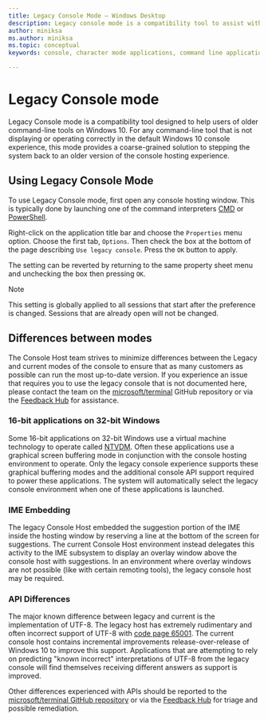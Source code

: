```yaml
---
title: Legacy Console Mode – Windows Desktop 
description: Legacy console mode is a compatibility tool to assist with running command-line applications that may not work with the Windows 10 console host
author: miniksa
ms.author: miniksa
ms.topic: conceptual
keywords: console, character mode applications, command line applications, terminal applications, console api, compatibility

---
```


# Legacy Console mode

Legacy Console mode is a compatibility tool designed to help users of older command-line tools on Windows 10. For any command-line tool that is not displaying or operating correctly in the default Windows 10 console experience, this mode provides a coarse-grained solution to stepping the system back to an older version of the console hosting experience.

## Using Legacy Console Mode

To use Legacy Console mode, first open any console hosting window. This is typically done by launching one of the command interpreters [CMD](/windows-server/administration/windows-commands/cmd) or [PowerShell](/powershell/scripting/install/installing-windows-powershell).

Right-click on the application title bar and choose the `Properties` menu option. Choose the first tab, `Options`. Then check the box at the bottom of the page describing `Use legacy console`. Press the `OK` button to apply.

The setting can be reverted by returning to the same property sheet menu and unchecking the box then pressing `OK`.

> [!NOTE]
>This setting is globally applied to all sessions that start after the preference is changed. Sessions that are already open will not be changed.

## Differences between modes

The Console Host team strives to minimize differences between the Legacy and current modes of the console to ensure that as many customers as possible can run the most up-to-date version. If you experience an issue that requires you to use the legacy console that is not documented here, please contact the team on the [microsoft/terminal](https://github.com/microsoft/terminal/) GitHub repository or via the [Feedback Hub](/windows-insider/feedback-hub/feedback-hub-app) for assistance.

### 16-bit applications on 32-bit Windows

Some 16-bit applications on 32-bit Windows use a virtual machine technology to operate called [NTVDM](/windows/compatibility/ntvdm-and-16-bit-app-support). Often these applications use a graphical screen buffering mode in conjunction with the console hosting environment to operate. Only the legacy console experience supports these graphical buffering modes and the additional console API support required to power these applications. The system will automatically select the legacy console environment when one of these applications is launched.

### IME Embedding

The legacy Console Host embedded the suggestion portion of the IME inside the hosting window by reserving a line at the bottom of the screen for suggestions. The current Console Host environment instead delegates this activity to the IME subsystem to display an overlay window above the console host with suggestions. In an environment where overlay windows are not possible (like with certain remoting tools), the legacy console host may be required.

### API Differences

The major known difference between legacy and current is the implementation of UTF-8. The legacy host has extremely rudimentary and often incorrect support of UTF-8 with [code page 65001](/windows/win32/intl/code-pages). The current console host contains incremental improvements release-over-release of Windows 10 to improve this support. Applications that are attempting to rely on predicting "known incorrect" interpretations of UTF-8 from the legacy console will find themselves receiving different answers as support is improved.

Other differences experienced with APIs should be reported to the [microsoft/terminal GitHub repository](https://github.com/microsoft/terminal/) or via the [Feedback Hub](/windows-insider/feedback-hub/feedback-hub-app) for triage and possible remediation.